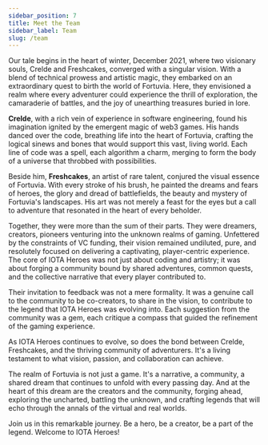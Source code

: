 ```yaml
---
sidebar_position: 7
title: Meet the Team
sidebar_label: Team
slug: /team
---
```


Our tale begins in the heart of winter, December 2021, where two visionary souls, Crelde and Freshcakes, converged with a singular vision. With a blend of technical prowess and artistic magic, they embarked on an extraordinary quest to birth the world of Fortuvia. Here, they envisioned a realm where every adventurer could experience the thrill of exploration, the camaraderie of battles, and the joy of unearthing treasures buried in lore.

**Crelde**, with a rich vein of experience in software engineering, found his imagination ignited by the emergent magic of web3 games. His hands danced over the code, breathing life into the heart of Fortuvia, crafting the logical sinews and bones that would support this vast, living world. Each line of code was a spell, each algorithm a charm, merging to form the body of a universe that throbbed with possibilities.

Beside him, **Freshcakes**, an artist of rare talent, conjured the visual essence of Fortuvia. With every stroke of his brush, he painted the dreams and fears of heroes, the glory and dread of battlefields, the beauty and mystery of Fortuvia's landscapes. His art was not merely a feast for the eyes but a call to adventure that resonated in the heart of every beholder.

Together, they were more than the sum of their parts. They were dreamers, creators, pioneers venturing into the unknown realms of gaming. Unfettered by the constraints of VC funding, their vision remained undiluted, pure, and resolutely focused on delivering a captivating, player-centric experience. The core of IOTA Heroes was not just about coding and artistry; it was about forging a community bound by shared adventures, common quests, and the collective narrative that every player contributed to.

Their invitation to feedback was not a mere formality. It was a genuine call to the community to be co-creators, to share in the vision, to contribute to the legend that IOTA Heroes was evolving into. Each suggestion from the community was a gem, each critique a compass that guided the refinement of the gaming experience.

As IOTA Heroes continues to evolve, so does the bond between Crelde, Freshcakes, and the thriving community of adventurers. It's a living testament to what vision, passion, and collaboration can achieve.

The realm of Fortuvia is not just a game. It's a narrative, a community, a shared dream that continues to unfold with every passing day. And at the heart of this dream are the creators and the community, forging ahead, exploring the uncharted, battling the unknown, and crafting legends that will echo through the annals of the virtual and real worlds.

Join us in this remarkable journey. Be a hero, be a creator, be a part of the legend. Welcome to IOTA Heroes!
